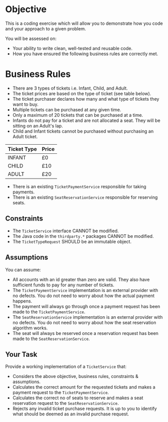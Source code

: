 # Objective

This is a coding exercise which will allow you to demonstrate how you code and your approach to a given problem.

You will be assessed on:
- Your ability to write clean, well-tested and reusable code.
- How you have ensured the following business rules are correctly met.

# Business Rules

- There are 3 types of tickets i.e. Infant, Child, and Adult.
- The ticket prices are based on the type of ticket (see table below).
- The ticket purchaser declares how many and what type of tickets they want to buy.
- Multiple tickets can be purchased at any given time.
- Only a maximum of 20 tickets that can be purchased at a time.
- Infants do not pay for a ticket and are not allocated a seat. They will be sitting on an Adult's lap.
- Child and Infant tickets cannot be purchased without purchasing an Adult ticket.

| Ticket Type | Price |
|-------------|-------|
| INFANT      | £0    |
| CHILD       | £10   |
| ADULT       | £20   |

- There is an existing `TicketPaymentService` responsible for taking payments.
- There is an existing `SeatReservationService` responsible for reserving seats.

## Constraints

- The `TicketService` interface CANNOT be modified.
- The Java code in the `thirdparty.*` packages CANNOT be modified.
- The `TicketTypeRequest` SHOULD be an immutable object.

## Assumptions

You can assume:
- All accounts with an id greater than zero are valid. They also have sufficient funds to pay for any number of tickets.
- The `TicketPaymentService` implementation is an external provider with no defects. You do not need to worry about how 
the actual payment happens.
- The payment will always go through once a payment request has been made to the `TicketPaymentService`.
- The `SeatReservationService` implementation is an external provider with no defects. You do not need to worry about 
how the seat reservation algorithm works.
- The seat will always be reserved once a reservation request has been made to the `SeatReservationService`.

## Your Task

Provide a working implementation of a `TicketService` that:
- Considers the above objective, business rules, constraints & assumptions.
- Calculates the correct amount for the requested tickets and makes a payment request to the `TicketPaymentService`.
- Calculates the correct no of seats to reserve and makes a seat reservation request to the `SeatReservationService`.
- Rejects any invalid ticket purchase requests. It is up to you to identify what should be deemed as an invalid purchase 
request.
